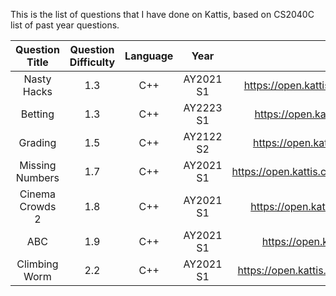 This is the list of questions that I have done on Kattis, based on CS2040C list of past year questions.

| Question Title  | Question Difficulty | Language |   Year    |                     Source                      |
| :-------------: | :-----------------: | :------: | :-------: | :---------------------------------------------: |
|   Nasty Hacks   |         1.3         |   C++    | AY2021 S1 |   https://open.kattis.com/problems/nastyhacks   |
|     Betting     |         1.3         |   C++    | AY2223 S1 |    https://open.kattis.com/problems/betting     |
|     Grading     |         1.5         |   C++    | AY2122 S2 |    https://open.kattis.com/problems/grading     |
| Missing Numbers |         1.7         |   C++    | AY2021 S1 | https://open.kattis.com/problems/missingnumbers |
| Cinema Crowds 2 |         1.8         |   C++    | AY2021 S1 |    https://open.kattis.com/problems/cinema2     |
|       ABC       |         1.9         |   C++    | AY2021 S1 |      https://open.kattis.com/problems/abc       |
|  Climbing Worm  |         2.2         |   C++    | AY2021 S1 |  https://open.kattis.com/problems/climbingworm  |
